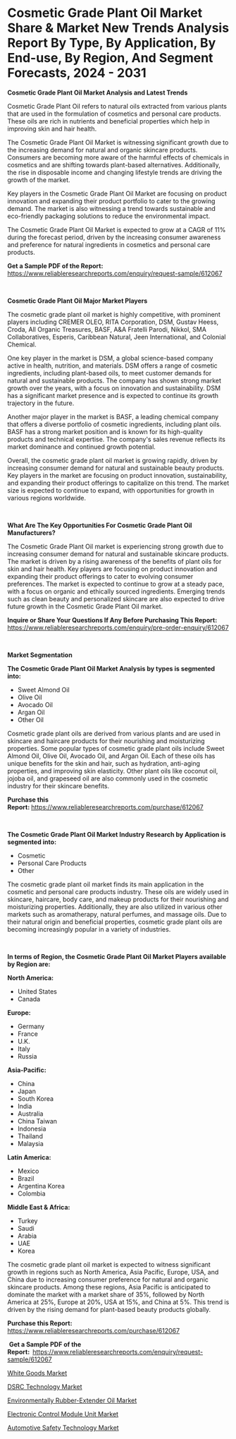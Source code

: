 <p><h1>Cosmetic Grade Plant Oil Market Share & Market New Trends Analysis Report By Type, By Application, By End-use, By Region, And Segment Forecasts, 2024 - 2031</h1></p><p><strong>Cosmetic Grade Plant Oil Market Analysis and Latest Trends</strong></p>
<p><p>Cosmetic Grade Plant Oil refers to natural oils extracted from various plants that are used in the formulation of cosmetics and personal care products. These oils are rich in nutrients and beneficial properties which help in improving skin and hair health.</p><p>The Cosmetic Grade Plant Oil Market is witnessing significant growth due to the increasing demand for natural and organic skincare products. Consumers are becoming more aware of the harmful effects of chemicals in cosmetics and are shifting towards plant-based alternatives. Additionally, the rise in disposable income and changing lifestyle trends are driving the growth of the market.</p><p>Key players in the Cosmetic Grade Plant Oil Market are focusing on product innovation and expanding their product portfolio to cater to the growing demand. The market is also witnessing a trend towards sustainable and eco-friendly packaging solutions to reduce the environmental impact.</p><p>The Cosmetic Grade Plant Oil Market is expected to grow at a CAGR of 11% during the forecast period, driven by the increasing consumer awareness and preference for natural ingredients in cosmetics and personal care products.</p></p>
<p><strong>Get a Sample PDF of the Report:&nbsp;</strong> <a href="https://www.reliableresearchreports.com/enquiry/request-sample/612067">https://www.reliableresearchreports.com/enquiry/request-sample/612067</a></p>
<p>&nbsp;</p>
<p><strong>Cosmetic Grade Plant Oil Major Market Players</strong></p>
<p><p>The cosmetic grade plant oil market is highly competitive, with prominent players including CREMER OLEO, RITA Corporation, DSM, Gustav Heess, Croda, All Organic Treasures, BASF, A&A Fratelli Parodi, Nikkol, SMA Collaboratives, Esperis, Caribbean Natural, Jeen International, and Colonial Chemical.</p><p>One key player in the market is DSM, a global science-based company active in health, nutrition, and materials. DSM offers a range of cosmetic ingredients, including plant-based oils, to meet customer demands for natural and sustainable products. The company has shown strong market growth over the years, with a focus on innovation and sustainability. DSM has a significant market presence and is expected to continue its growth trajectory in the future.</p><p>Another major player in the market is BASF, a leading chemical company that offers a diverse portfolio of cosmetic ingredients, including plant oils. BASF has a strong market position and is known for its high-quality products and technical expertise. The company's sales revenue reflects its market dominance and continued growth potential.</p><p>Overall, the cosmetic grade plant oil market is growing rapidly, driven by increasing consumer demand for natural and sustainable beauty products. Key players in the market are focusing on product innovation, sustainability, and expanding their product offerings to capitalize on this trend. The market size is expected to continue to expand, with opportunities for growth in various regions worldwide.</p></p>
<p>&nbsp;</p>
<p><strong>What Are The Key Opportunities For Cosmetic Grade Plant Oil Manufacturers?</strong></p>
<p><p>The Cosmetic Grade Plant Oil market is experiencing strong growth due to increasing consumer demand for natural and sustainable skincare products. The market is driven by a rising awareness of the benefits of plant oils for skin and hair health. Key players are focusing on product innovation and expanding their product offerings to cater to evolving consumer preferences. The market is expected to continue to grow at a steady pace, with a focus on organic and ethically sourced ingredients. Emerging trends such as clean beauty and personalized skincare are also expected to drive future growth in the Cosmetic Grade Plant Oil market.</p></p>
<p><strong>Inquire or Share Your Questions If Any Before Purchasing This Report:</strong> <a href="https://www.reliableresearchreports.com/enquiry/pre-order-enquiry/612067">https://www.reliableresearchreports.com/enquiry/pre-order-enquiry/612067</a></p>
<p>&nbsp;</p>
<p><strong>Market Segmentation</strong></p>
<p><strong>The Cosmetic Grade Plant Oil Market Analysis by types is segmented into:</strong></p>
<p><ul><li>Sweet Almond Oil</li><li>Olive Oil</li><li>Avocado Oil</li><li>Argan Oil</li><li>Other Oil</li></ul></p>
<p><p>Cosmetic grade plant oils are derived from various plants and are used in skincare and haircare products for their nourishing and moisturizing properties. Some popular types of cosmetic grade plant oils include Sweet Almond Oil, Olive Oil, Avocado Oil, and Argan Oil. Each of these oils has unique benefits for the skin and hair, such as hydration, anti-aging properties, and improving skin elasticity. Other plant oils like coconut oil, jojoba oil, and grapeseed oil are also commonly used in the cosmetic industry for their skincare benefits.</p></p>
<p><strong>Purchase this Report:&nbsp;</strong><a href="https://www.reliableresearchreports.com/purchase/612067">https://www.reliableresearchreports.com/purchase/612067</a></p>
<p>&nbsp;</p>
<p><strong>The Cosmetic Grade Plant Oil Market Industry Research by Application is segmented into:</strong></p>
<p><ul><li>Cosmetic</li><li>Personal Care Products</li><li>Other</li></ul></p>
<p><p>The cosmetic grade plant oil market finds its main application in the cosmetic and personal care products industry. These oils are widely used in skincare, haircare, body care, and makeup products for their nourishing and moisturizing properties. Additionally, they are also utilized in various other markets such as aromatherapy, natural perfumes, and massage oils. Due to their natural origin and beneficial properties, cosmetic grade plant oils are becoming increasingly popular in a variety of industries.</p></p>
<p>&nbsp;</p>
<p><strong>In terms of Region, the Cosmetic Grade Plant Oil Market Players available by Region are:</strong></p>
<p>
    <p> <strong> North America: </strong>
        <ul>
            <li>United States</li>
            <li>Canada</li>
        </ul>
        </p> 
    <p> <strong> Europe: </strong>
        <ul>
            <li>Germany</li>
            <li>France</li>
            <li>U.K.</li>
            <li>Italy</li>
            <li>Russia</li>
        </ul>
        </p> 
    <p> <strong> Asia-Pacific: </strong>
        <ul>
            <li>China</li>
            <li>Japan</li>
            <li>South Korea</li>
            <li>India</li>
            <li>Australia</li>
            <li>China Taiwan</li>
            <li>Indonesia</li>
            <li>Thailand</li>
            <li>Malaysia</li>
        </ul>
        </p> 
    <p> <strong> Latin America: </strong>
        <ul>
            <li>Mexico</li>
            <li>Brazil</li>
            <li>Argentina Korea</li>
            <li>Colombia</li>
        </ul>
        </p> 
    <p> <strong> Middle East & Africa: </strong>
        <ul>
            <li>Turkey</li>
            <li>Saudi</li>
            <li>Arabia</li>
            <li>UAE</li>
            <li>Korea</li>
        </ul>
    </p>
    </p>
<p><p>The cosmetic grade plant oil market is expected to witness significant growth in regions such as North America, Asia Pacific, Europe, USA, and China due to increasing consumer preference for natural and organic skincare products. Among these regions, Asia Pacific is anticipated to dominate the market with a market share of 35%, followed by North America at 25%, Europe at 20%, USA at 15%, and China at 5%. This trend is driven by the rising demand for plant-based beauty products globally.</p></p>
<p><strong>Purchase this Report: </strong><a href="https://www.reliableresearchreports.com/purchase/612067">https://www.reliableresearchreports.com/purchase/612067</a></p>
<p>&nbsp;<strong>Get a Sample PDF of the Report:&nbsp;&nbsp;</strong><a href="https://www.reliableresearchreports.com/enquiry/request-sample/612067">https://www.reliableresearchreports.com/enquiry/request-sample/612067</a></p>
<p><strong></strong></p>
<p><p><a href="https://medium.com/@kartik.reportprime/white-goods-nbsp-market-focuses-on-market-share-size-and-projected-forecast-till-2031-697f430d61ed">White Goods Market</a></p><p><a href="https://medium.com/@kartik.reportprime/decoding-dsrc-technology-market-metrics-market-share-trends-and-growth-patterns-0b411af54367">DSRC Technology Market</a></p><p><a href="https://github.com/jaidynmorantestelletmjzya/Market-Research-Report-List-1/blob/main/environmentally-rubber-extender-oil-market.md">Environmentally Rubber-Extender Oil Market</a></p><p><a href="https://github.com/juniordelafrance/Market-Research-Report-List-2/blob/main/electronic-control-module-unit-market.md">Electronic Control Module Unit Market</a></p><p><a href="https://medium.com/@kartik.reportprime/automotive-safety-technology-market-analysis-its-cagr-market-segmentation-and-global-industry-50a760080dd4">Automotive Safety Technology Market</a></p></p>